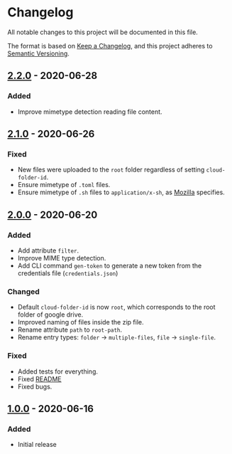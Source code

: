 # Changelog

All notable changes to this project will be documented in this file.

The format is based on [Keep a Changelog](https://keepachangelog.com/en/1.0.0/),
and this project adheres to [Semantic Versioning](https://semver.org/spec/v2.0.0.html).

## [2.2.0] - 2020-06-28

### Added

- Improve mimetype detection reading file content.

## [2.1.0] - 2020-06-26

### Fixed

- New files were uploaded to the `root` folder regardless of setting `cloud-folder-id`.
- Ensure mimetype of `.toml` files.
- Ensure mimetype of `.sh` files to `application/x-sh`, as [Mozilla](https://developer.mozilla.org/en-US/docs/Web/HTTP/Basics_of_HTTP/MIME_types/Common_types) specifies.

## [2.0.0] - 2020-06-20

### Added

- Add attribute `filter`.
- Improve MIME type detection.
- Add CLI command `gen-token` to generate a new token from the credentials file (`credentials.json`)

### Changed

- Default `cloud-folder-id` is now `root`, which corresponds to the root folder of google drive.
- Improved naming of files inside the zip file.
- Rename attribute `path` to `root-path`.
- Rename entry types: `folder` → `multiple-files`, `file` → `single-file`.

### Fixed

- Added tests for everything.
- Fixed [README](README.md)
- Fixed bugs.

## [1.0.0] - 2020-06-16

### Added

- Initial release

[unreleased]: https://github.com/sralloza/backup-to-cloud/compare/v2.2.0...HEAD
[2.2.0]: https://github.com/sralloza/backup-to-cloud/compare/v2.1.0...v2.2.0
[2.1.0]: https://github.com/sralloza/backup-to-cloud/compare/v2.0.0...v2.1.0
[2.0.0]: https://github.com/sralloza/backup-to-cloud/compare/v1.0.0...v2.0.0
[1.0.0]: https://github.com/sralloza/backup-to-cloud/releases/tag/v1.0.0
